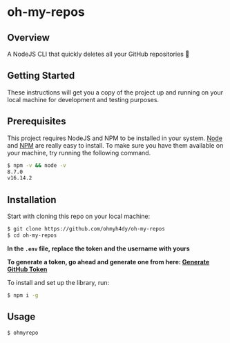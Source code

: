 # oh-my-repos

## Overview

A NodeJS CLI that quickly deletes all your GitHub repositories 🥱

## Getting Started

These instructions will get you a copy of the project up and running on your local machine for development and testing purposes.

## Prerequisites

This project requires NodeJS and NPM to be installed in your system.
[Node](http://nodejs.org/) and [NPM](https://npmjs.org/) are really easy to install.
To make sure you have them available on your machine,
try running the following command.

```sh
$ npm -v && node -v
8.7.0
v16.14.2
```

## Installation

Start with cloning this repo on your local machine:

```sh
$ git clone https://github.com/ohmyh4dy/oh-my-repos
$ cd oh-my-repos
```

**In the `.env` file, replace the token and the username with yours**

**To generate a token, go ahead and generate one from here: [Generate GitHub Token](https://github.com/settings/tokens)**

To install and set up the library, run:

```sh
$ npm i -g
```

## Usage

```sh
$ ohmyrepo
```
